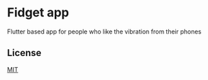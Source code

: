 # Fidget app
Flutter based app for people who like the vibration from their phones

## License
[MIT](https://choosealicense.com/licenses/mit/)
